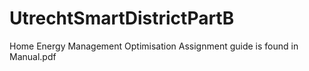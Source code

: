 # UtrechtSmartDistrictPartB
 Home Energy Management Optimisation
 Assignment guide is found in Manual.pdf 
